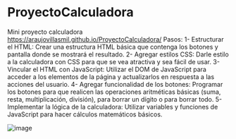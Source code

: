 # ProyectoCalculadora
Mini proyecto calculadora 
https://araujovillasmil.github.io/ProyectoCalculadora/
Pasos:
1- Estructurar el HTML: Crear una estructura HTML básica que contenga los botones y pantalla donde se mostrará el resultado.
2- Agregar estilos CSS: Darle estilo a la calculadora con CSS para que se vea atractiva y sea fácil de usar.
3- Vincular el HTML con JavaScript: Utilizar el DOM de JavaScript para acceder a los elementos de la página y actualizarlos en respuesta a las acciones del usuario.
4- Agregar funcionalidad de los botones: Programar los botones para que realicen las operaciones aritméticas básicas (suma, resta, multiplicación, división), para borrar un dígito o para borrar todo.
5- Implementar la lógica de la calculadora: Utilizar variables y funciones de JavaScript para hacer cálculos matemáticos básicos.

![image](https://user-images.githubusercontent.com/113929552/232891675-2b2ee05b-3e16-435c-9a3f-268dfe5f5f6c.png)
